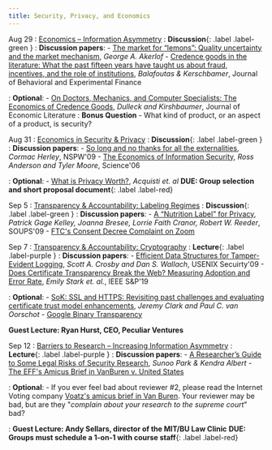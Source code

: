 ```yaml
---
title: Security, Privacy, and Economics
---
```

Aug 29
: [Economics – Information Asymmetry](#)
  : **Discussion**{: .label .label-green }
: **Discussion papers**:
    -  [The market for “lemons”: Quality uncertainty and the market mechanism](https://econweb.ucsd.edu/~atimmerm/174/akerlof.pdf ), _George A. Akerlof_
    -  [Credence goods in the literature: What the past fifteen years have taught us about fraud, incentives, and the role of institutions](https://www.sciencedirect.com/science/article/pii/S2214635020300265), _Balafoutas & Kerschbamer_, Journal of Behavioral and Experimental Finance

: **Optional**:
    -  [On Doctors, Mechanics, and Computer Specialists: The Economics of Credence Goods](https://pubs.aeaweb.org/doi/pdfplus/10.1257/002205106776162717), _Dulleck and Kirshbaumer_, Journal of Economic Literature
: **Bonus Question**
    - What kind of product, or an aspect of a product, is security?

Aug 31
: [Economics in Security & Privacy](#)
  : **Discussion**{: .label .label-green }
: **Discussion papers**:
    -  [So long and no thanks for all the externalities](https://www.microsoft.com/en-us/research/wp-content/uploads/2016/02/SoLongAndNoThanks.pdf), _Cormac Herley_, NSPW'09
    -  [The Economics of Information Security](https://www.cl.cam.ac.uk/~rja14/Papers/sciecon2.pdf), _Ross Anderson and Tyler Moore_, Science'06

: **Optional**:
    - [What is Privacy Worth?](https://www.journals.uchicago.edu/doi/abs/10.1086/671754), _Acquisti et. al_
 **DUE: Group selection and short proposal document**{: .label .label-red}


Sep 5
: [Transparency & Accountability: Labeling Regimes](#)
  : **Discussion**{: .label .label-green }
: **Discussion papers**:
    -  [A “Nutrition Label” for Privacy](http://cups.cs.cmu.edu/soups/2009/proceedings/a4-kelley.pdf), _Patrick Gage Kelley, Joanna Bresee, Lorrie Faith Cranor, Robert W. Reeder_, SOUPS'09
    -  [FTC's Consent Decree Complaint on Zoom](https://www.ftc.gov/system/files/documents/cases/1923167zoomcomplaint_0.pdf) 

Sep 7
: [Transparency & Accountability: Cryptography](#)
  : **Lecture**{: .label .label-purple } 
: **Discussion papers**:
    -  [Efficient Data Structures for Tamper-Evident Logging](https://static.usenix.org/event/sec09/tech/full_papers/crosby.pdf), _Scott A. Crosby and Dan S. Wallach_, USENIX Secuirty'09
    -  [Does Certificate Transparency Break the Web?
Measuring Adoption and Error Rate](https://ieeexplore.ieee.org/document/8835212), _Emily Stark et. al._, IEEE S&P'19

: **Optional**:
    - [SoK: SSL and HTTPS:
Revisiting past challenges and evaluating certificate trust model enhancements](https://www.ieee-security.org/TC/SP2013/papers/4977a511.pdf), _Jeremy Clark and Paul C. van Oorschot_
    - [Google Binary Transparency](https://security.googleblog.com/2023/08/pixel-binary-transparency-verifiable.html)

   **Guest Lecture: Ryan Hurst, CEO, Peculiar Ventures**


Sep 12
: [Barriers to Research – Increasing Information Asymmetry](#)
  : **Lecture**{: .label .label-purple } 
: **Discussion papers**:
    -  [A Researcher’s Guide to Some Legal Risks of Security Research](https://perma.cc/C88T-HY66?type=standard), _Sunoo Park & Kendra Albert_
    -  [The EFF's Amicus Brief in VanBuren v. United States](https://www.eff.org/files/2020/07/08/19-783_eff_security_researchers_amici_brief_.pdf) 

: **Optional**:
    - If you ever feel bad about reviewer #2, please read the Internet Voting company [Voatz's amicus brief in Van Buren](https://www.supremecourt.gov/DocketPDF/19/19-783/153062/20200903122434600_Voatz%20Amicus%20Brief.pdf). Your reviewer may be bad, but are they "_complain about your research to the supreme court_" bad?

: **Guest Lecture: Andy Sellars, director of the MIT/BU Law Clinic**
 **DUE: Groups must schedule a 1-on-1 with course staff**{: .label .label-red}
